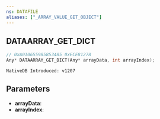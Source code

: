 ```yaml
---
ns: DATAFILE
aliases: ["_ARRAY_VALUE_GET_OBJECT"]
---
```

## DATAARRAY_GET_DICT

```c
// 0xA010655985853485 0xECE81278
Any* DATAARRAY_GET_DICT(Any* arrayData, int arrayIndex);
```

```
NativeDB Introduced: v1207
```

## Parameters
* **arrayData**:
* **arrayIndex**:
